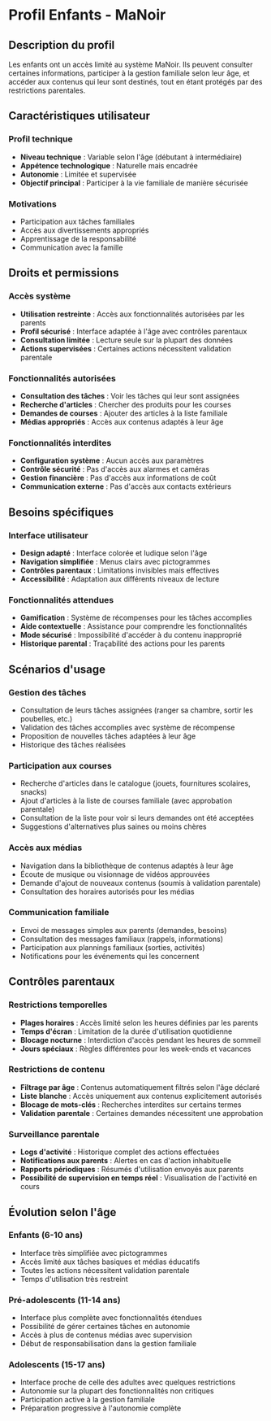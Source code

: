 # Profil Enfants - MaNoir

## Description du profil

Les enfants ont un accès limité au système MaNoir. Ils peuvent consulter certaines informations, participer à la gestion familiale selon leur âge, et accéder aux contenus qui leur sont destinés, tout en étant protégés par des restrictions parentales.

## Caractéristiques utilisateur

### Profil technique
- **Niveau technique** : Variable selon l'âge (débutant à intermédiaire)
- **Appétence technologique** : Naturelle mais encadrée
- **Autonomie** : Limitée et supervisée
- **Objectif principal** : Participer à la vie familiale de manière sécurisée

### Motivations
- Participation aux tâches familiales
- Accès aux divertissements appropriés
- Apprentissage de la responsabilité
- Communication avec la famille

## Droits et permissions

### Accès système
- **Utilisation restreinte** : Accès aux fonctionnalités autorisées par les parents
- **Profil sécurisé** : Interface adaptée à l'âge avec contrôles parentaux
- **Consultation limitée** : Lecture seule sur la plupart des données
- **Actions supervisées** : Certaines actions nécessitent validation parentale

### Fonctionnalités autorisées
- **Consultation des tâches** : Voir les tâches qui leur sont assignées
- **Recherche d'articles** : Chercher des produits pour les courses
- **Demandes de courses** : Ajouter des articles à la liste familiale
- **Médias appropriés** : Accès aux contenus adaptés à leur âge

### Fonctionnalités interdites
- **Configuration système** : Aucun accès aux paramètres
- **Contrôle sécurité** : Pas d'accès aux alarmes et caméras
- **Gestion financière** : Pas d'accès aux informations de coût
- **Communication externe** : Pas d'accès aux contacts extérieurs

## Besoins spécifiques

### Interface utilisateur
- **Design adapté** : Interface colorée et ludique selon l'âge
- **Navigation simplifiée** : Menus clairs avec pictogrammes
- **Contrôles parentaux** : Limitations invisibles mais effectives
- **Accessibilité** : Adaptation aux différents niveaux de lecture

### Fonctionnalités attendues
- **Gamification** : Système de récompenses pour les tâches accomplies
- **Aide contextuelle** : Assistance pour comprendre les fonctionnalités
- **Mode sécurisé** : Impossibilité d'accéder à du contenu inapproprié
- **Historique parental** : Traçabilité des actions pour les parents

## Scénarios d'usage

### Gestion des tâches
- Consultation de leurs tâches assignées (ranger sa chambre, sortir les poubelles, etc.)
- Validation des tâches accomplies avec système de récompense
- Proposition de nouvelles tâches adaptées à leur âge
- Historique des tâches réalisées

### Participation aux courses
- Recherche d'articles dans le catalogue (jouets, fournitures scolaires, snacks)
- Ajout d'articles à la liste de courses familiale (avec approbation parentale)
- Consultation de la liste pour voir si leurs demandes ont été acceptées
- Suggestions d'alternatives plus saines ou moins chères

### Accès aux médias
- Navigation dans la bibliothèque de contenus adaptés à leur âge
- Écoute de musique ou visionnage de vidéos approuvées
- Demande d'ajout de nouveaux contenus (soumis à validation parentale)
- Consultation des horaires autorisés pour les médias

### Communication familiale
- Envoi de messages simples aux parents (demandes, besoins)
- Consultation des messages familiaux (rappels, informations)
- Participation aux plannings familiaux (sorties, activités)
- Notifications pour les événements qui les concernent

## Contrôles parentaux

### Restrictions temporelles
- **Plages horaires** : Accès limité selon les heures définies par les parents
- **Temps d'écran** : Limitation de la durée d'utilisation quotidienne
- **Blocage nocturne** : Interdiction d'accès pendant les heures de sommeil
- **Jours spéciaux** : Règles différentes pour les week-ends et vacances

### Restrictions de contenu
- **Filtrage par âge** : Contenus automatiquement filtrés selon l'âge déclaré
- **Liste blanche** : Accès uniquement aux contenus explicitement autorisés
- **Blocage de mots-clés** : Recherches interdites sur certains termes
- **Validation parentale** : Certaines demandes nécessitent une approbation

### Surveillance parentale
- **Logs d'activité** : Historique complet des actions effectuées
- **Notifications aux parents** : Alertes en cas d'action inhabituelle
- **Rapports périodiques** : Résumés d'utilisation envoyés aux parents
- **Possibilité de supervision en temps réel** : Visualisation de l'activité en cours

## Évolution selon l'âge

### Enfants (6-10 ans)
- Interface très simplifiée avec pictogrammes
- Accès limité aux tâches basiques et médias éducatifs
- Toutes les actions nécessitent validation parentale
- Temps d'utilisation très restreint

### Pré-adolescents (11-14 ans)
- Interface plus complète avec fonctionnalités étendues
- Possibilité de gérer certaines tâches en autonomie
- Accès à plus de contenus médias avec supervision
- Début de responsabilisation dans la gestion familiale

### Adolescents (15-17 ans)
- Interface proche de celle des adultes avec quelques restrictions
- Autonomie sur la plupart des fonctionnalités non critiques
- Participation active à la gestion familiale
- Préparation progressive à l'autonomie complète
